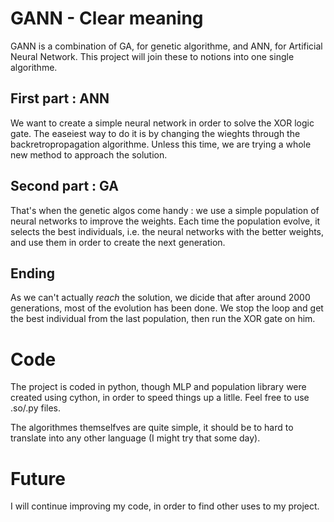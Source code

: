GANN - Clear meaning
===================

GANN is a combination of GA, for genetic algorithme, and ANN, for Artificial Neural Network.
This project will join these to notions into one single algorithme.

First part : ANN
----------------

We want to create a simple neural network in order to solve the XOR logic gate. The easeiest way to do it is by changing the wieghts through the backretropropagation algorithme. Unless this time, we are trying a whole new method to approach the solution.

Second part : GA
-----------------

That's when the genetic algos come handy : we use a simple population of neural networks to improve the weights. Each time the population evolve, it selects the best individuals, i.e. the neural networks with the better weights, and use them in order to create the next generation.

Ending
------

As we can't actually *reach* the solution, we dicide that after around 2000 generations, most of the evolution has been done. We stop the loop and get the best individual from the last population, then run the XOR gate on him.


Code
====

The project is coded in python, though MLP and population library were created using cython, in order to speed things up a litlle. Feel free to use .so/.py files.

The algorithmes themselfves are quite simple, it should be to hard to translate into any other language (I might try that some day).

Future
======

I will continue improving my code, in order to find other uses to my project.

